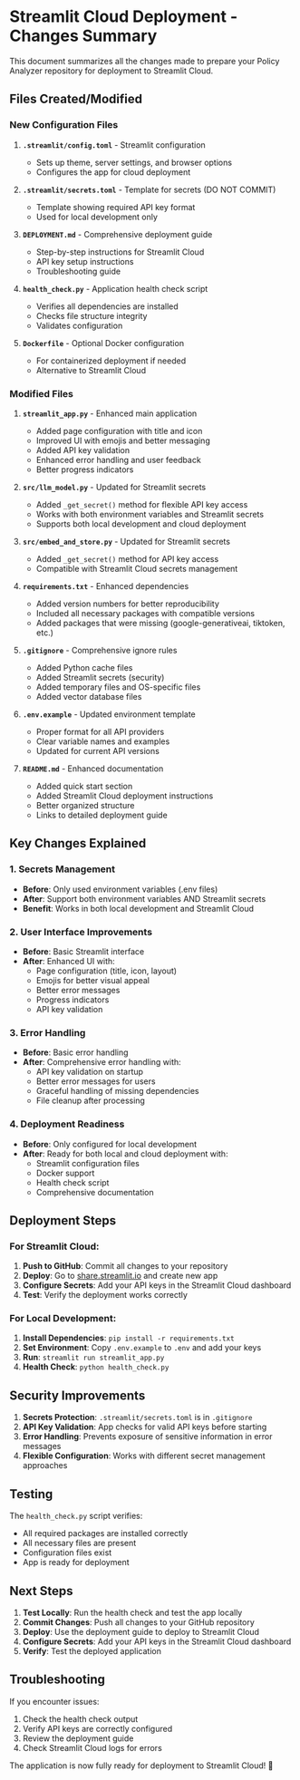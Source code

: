 # Streamlit Cloud Deployment - Changes Summary

This document summarizes all the changes made to prepare your Policy Analyzer repository for deployment to Streamlit Cloud.

## Files Created/Modified

### New Configuration Files

1. **`.streamlit/config.toml`** - Streamlit configuration
   - Sets up theme, server settings, and browser options
   - Configures the app for cloud deployment

2. **`.streamlit/secrets.toml`** - Template for secrets (DO NOT COMMIT)
   - Template showing required API key format
   - Used for local development only

3. **`DEPLOYMENT.md`** - Comprehensive deployment guide
   - Step-by-step instructions for Streamlit Cloud
   - API key setup instructions
   - Troubleshooting guide

4. **`health_check.py`** - Application health check script
   - Verifies all dependencies are installed
   - Checks file structure integrity
   - Validates configuration

5. **`Dockerfile`** - Optional Docker configuration
   - For containerized deployment if needed
   - Alternative to Streamlit Cloud

### Modified Files

1. **`streamlit_app.py`** - Enhanced main application
   - Added page configuration with title and icon
   - Improved UI with emojis and better messaging
   - Added API key validation
   - Enhanced error handling and user feedback
   - Better progress indicators

2. **`src/llm_model.py`** - Updated for Streamlit secrets
   - Added `_get_secret()` method for flexible API key access
   - Works with both environment variables and Streamlit secrets
   - Supports both local development and cloud deployment

3. **`src/embed_and_store.py`** - Updated for Streamlit secrets
   - Added `_get_secret()` method for API key access
   - Compatible with Streamlit Cloud secrets management

4. **`requirements.txt`** - Enhanced dependencies
   - Added version numbers for better reproducibility
   - Included all necessary packages with compatible versions
   - Added packages that were missing (google-generativeai, tiktoken, etc.)

5. **`.gitignore`** - Comprehensive ignore rules
   - Added Python cache files
   - Added Streamlit secrets (security)
   - Added temporary files and OS-specific files
   - Added vector database files

6. **`.env.example`** - Updated environment template
   - Proper format for all API providers
   - Clear variable names and examples
   - Updated for current API versions

7. **`README.md`** - Enhanced documentation
   - Added quick start section
   - Added Streamlit Cloud deployment instructions
   - Better organized structure
   - Links to detailed deployment guide

## Key Changes Explained

### 1. Secrets Management
- **Before**: Only used environment variables (.env files)
- **After**: Support both environment variables AND Streamlit secrets
- **Benefit**: Works in both local development and Streamlit Cloud

### 2. User Interface Improvements
- **Before**: Basic Streamlit interface
- **After**: Enhanced UI with:
  - Page configuration (title, icon, layout)
  - Emojis for better visual appeal
  - Better error messages
  - Progress indicators
  - API key validation

### 3. Error Handling
- **Before**: Basic error handling
- **After**: Comprehensive error handling with:
  - API key validation on startup
  - Better error messages for users
  - Graceful handling of missing dependencies
  - File cleanup after processing

### 4. Deployment Readiness
- **Before**: Only configured for local development
- **After**: Ready for both local and cloud deployment with:
  - Streamlit configuration files
  - Docker support
  - Health check script
  - Comprehensive documentation

## Deployment Steps

### For Streamlit Cloud:
1. **Push to GitHub**: Commit all changes to your repository
2. **Deploy**: Go to [share.streamlit.io](https://share.streamlit.io) and create new app
3. **Configure Secrets**: Add your API keys in the Streamlit Cloud dashboard
4. **Test**: Verify the deployment works correctly

### For Local Development:
1. **Install Dependencies**: `pip install -r requirements.txt`
2. **Set Environment**: Copy `.env.example` to `.env` and add your keys
3. **Run**: `streamlit run streamlit_app.py`
4. **Health Check**: `python health_check.py`

## Security Improvements

1. **Secrets Protection**: `.streamlit/secrets.toml` is in `.gitignore`
2. **API Key Validation**: App checks for valid API keys before starting
3. **Error Handling**: Prevents exposure of sensitive information in error messages
4. **Flexible Configuration**: Works with different secret management approaches

## Testing

The `health_check.py` script verifies:
- All required packages are installed correctly
- All necessary files are present
- Configuration files exist
- App is ready for deployment

## Next Steps

1. **Test Locally**: Run the health check and test the app locally
2. **Commit Changes**: Push all changes to your GitHub repository
3. **Deploy**: Use the deployment guide to deploy to Streamlit Cloud
4. **Configure Secrets**: Add your API keys in the Streamlit Cloud dashboard
5. **Verify**: Test the deployed application

## Troubleshooting

If you encounter issues:
1. Check the health check output
2. Verify API keys are correctly configured
3. Review the deployment guide
4. Check Streamlit Cloud logs for errors

The application is now fully ready for deployment to Streamlit Cloud! 🎉
